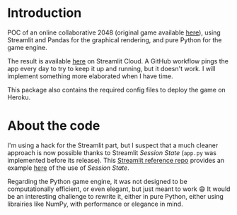 # Introduction
POC of an online collaborative 2048 (original game available [here](https://play.google.com/store/apps/details?id=com.ketchapp.play2048&hl=en_US&gl=US)), using Streamlit and Pandas for the graphical rendering, and pure Python for the game engine.

The result is available [here](https://share.streamlit.io/valentin-laurent/Collaborative-2048/app.py) on Streamlit Cloud. A GitHub workflow pings the app every day to try to keep it up and running, but it doesn't work. I will implement something more elaborated when I have time.

This package also contains the required config files to deploy the game on Heroku.

# About the code
I'm using a hack for the Streamlit part, but I suspect that a much cleaner approach is now possible thanks to Streamlit *Session State* (`app.py` was implemented before its release). This [Streamlit reference repo](https://github.com/gmanchon/streamlit) provides an example [here](https://wagon-data-streamlit.herokuapp.com) of the use of *Session State*.

Regarding the Python game engine, it was not designed to be computationally efficient, or even elegant, but just meant to work 😄 It would be an interesting challenge to rewrite it, either in pure Python, either using librairies like NumPy, with performance or elegance in mind.
